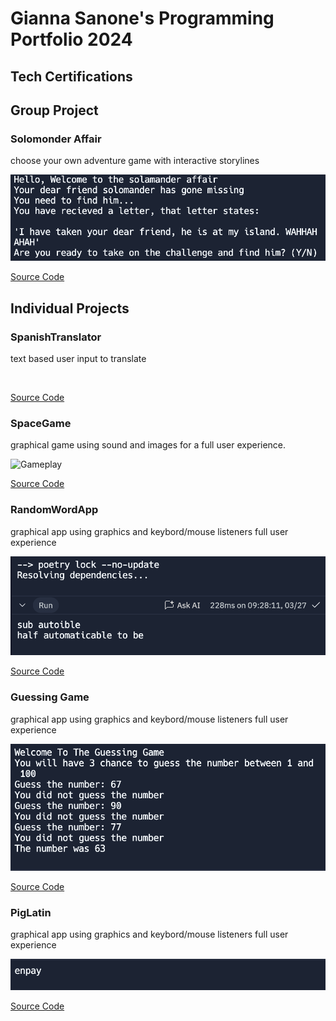 # Gianna Sanone's Programming Portfolio 2024

## Tech Certifications

## Group Project

### Solomonder Affair
choose your own adventure game with interactive storylines

![SolomanderAffair](https://github.com/giannasanone/programmingportfolio/blob/main/images/SolomanderAffair.png?raw=true)

[Source Code](https://replit.com/@9615649/code)

## Individual Projects

### SpanishTranslator
text based user input to translate 

![]()

[Source Code]()

### SpaceGame
graphical game using sound and images for a full user experience.

![Gameplay]()

[Source Code]()

### RandomWordApp
graphical app using graphics and keybord/mouse listeners full user experience

![RandomWordApp](https://github.com/giannasanone/programmingportfolio/blob/main/images/RandomWordApp.png?raw=true)

[Source Code](https://replit.com/@9720855/RandomWordApp)

### Guessing Game
graphical app using graphics and keybord/mouse listeners full user experience

![UserExperience](https://github.com/giannasanone/programmingportfolio/blob/main/images/GuessingGame.png?raw=true)

[Source Code](https://replit.com/@9720855/Guessing-Game)

### PigLatin
graphical app using graphics and keybord/mouse listeners full user experience

![UserExperience](https://github.com/giannasanone/programmingportfolio/blob/main/images/PigLatin.png?raw=true)

[Source Code](https://replit.com/@9720855/Piglatin)
